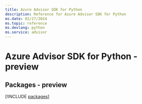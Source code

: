 ```yaml
---
title: Azure Advisor SDK for Python
description: Reference for Azure Advisor SDK for Python
ms.date: 02/27/2024
ms.topic: reference
ms.devlang: python
ms.service: advisor
---
```

# Azure Advisor SDK for Python - preview
## Packages - preview
[!INCLUDE [packages](advisor-index.md)]